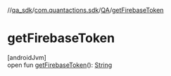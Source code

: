 //[qa_sdk](../../../index.md)/[com.quantactions.sdk](../index.md)/[QA](index.md)/[getFirebaseToken](get-firebase-token.md)

# getFirebaseToken

[androidJvm]\
open fun [getFirebaseToken](get-firebase-token.md)(): [String](https://developer.android.com/reference/kotlin/java/lang/String.html)
